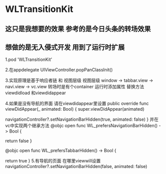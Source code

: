 # WLTransitionKit

## 这只是我想要的效果  参考的是今日头条的转场效果

## 想做的是无入侵式开发 用到了运行时扩展

1.pod 'WLTransitionKit'

2.在appdelegate UIViewController.popPanClassInit()

3.实现原理是基于响应者链 和 视图层级
视图层级  window -> tabbar.view -> navi.view -> vc.view 转场时是有个container 
运行时添加属性 替换方法 viewdidload 和viewdidappear

4.如果是没有导航的界面 请在viewdidappear里设置
public override func viewDidAppear(_ animated: Bool) {
super.viewDidAppear(animated)

navigationController?.setNavigationBarHidden(true, animated: false)
}
并在vc中实现两个继承方法
@objc open func WL_prefersNavigationBarHidden() -> Bool {

return false
}

@objc open func WL_prefersTabbarHidden() -> Bool {

return true
}
5.有导航的页面 在哪里viewwill设置  navigationController?.setNavigationBarHidden(false, animated: false)
